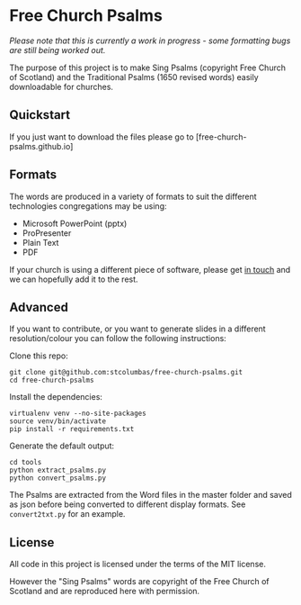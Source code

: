 Free Church Psalms
======

*Please note that this is currently a work in progress - some formatting bugs are still being worked out.*

The purpose of this project is to make Sing Psalms (copyright Free Church of Scotland) and the Traditional Psalms (1650 revised words) easily downloadable for churches.

## Quickstart

If you just want to download the files please go to [free-church-psalms.github.io]

## Formats

The words are produced in a variety of formats to suit the different technologies congregations may be using:

 * Microsoft PowerPoint (pptx)
 * ProPresenter
 * Plain Text
 * PDF

If your church is using a different piece of software, please get [in touch](mailto:technical.team@stcolumbas.freechurch.org) and we can hopefully add it to the rest.

## Advanced

If you want to contribute, or you want to generate slides in a different resolution/colour you can follow the following instructions:

Clone this repo:

    git clone git@github.com:stcolumbas/free-church-psalms.git
    cd free-church-psalms

Install the dependencies:

    virtualenv venv --no-site-packages
    source venv/bin/activate
    pip install -r requirements.txt

Generate the default output:

    cd tools
    python extract_psalms.py
    python convert_psalms.py

The Psalms are extracted from the Word files in the master folder and saved as json before being converted to different display formats.
See `convert2txt.py` for an example.

## License

All code in this project is licensed under the terms of the MIT license.

However the "Sing Psalms" words are copyright of the Free Church of Scotland and are reproduced here with permission.
